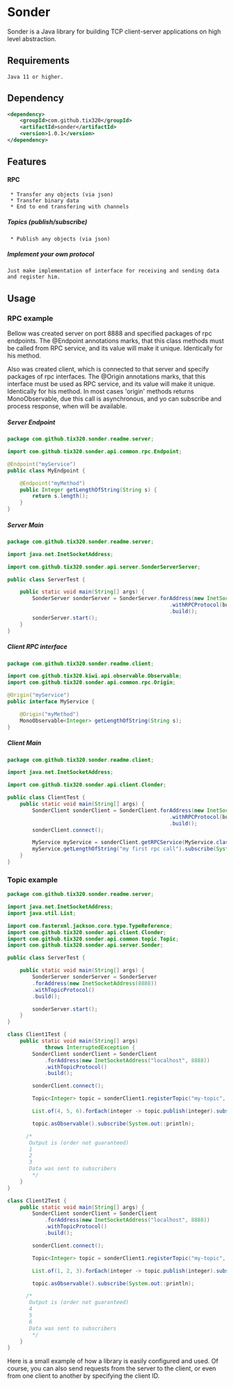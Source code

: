 # Sonder

Sonder is a Java library for building TCP client-server applications on high level abstraction.

## Requirements

```
Java 11 or higher.
```

## Dependency

```xml
<dependency>
	<groupId>com.github.tix320</groupId>
	<artifactId>sonder</artifactId>
	<version>1.0.1</version>
</dependency>
```

## Features

#### RPC

```
 * Transfer any objects (via json)
 * Transfer binary data
 * End to end transfering with channels
```

##### Topics (publish/subscribe)
```
 * Publish any objects (via json)
```

##### Implement your own protocol
```
Just make implementation of interface for receiving and sending data and register him.
```

## Usage

### RPC example


 Bellow was created server on port 8888 and specified packages of rpc endpoints.
 The @Endpoint annotations marks, that this class methods must be called from RPC service, and its value will make it unique.
 Identically for his method.
 
  Also was created client, which is connected to that server and specify packages of rpc interfaces.
  The @Origin annotations marks, that this interface must be used as RPC service, and its value will make it unique.
  Identically for his method.
  In most cases 'origin' methods returns MonoObservable, due this call is asynchronous, and yo can subscribe and process response, when will be available.
  
  ##### Server Endpoint
```java
package com.github.tix320.sonder.readme.server;

import com.github.tix320.sonder.api.common.rpc.Endpoint;

@Endpoint("myService")
public class MyEndpoint {

	@Endpoint("myMethod")
	public Integer getLengthOfString(String s) {
		return s.length();
	}
}
``` 
  
 ##### Server Main
```java
package com.github.tix320.sonder.readme.server;

import java.net.InetSocketAddress;

import com.github.tix320.sonder.api.server.SonderServerServer;

public class ServerTest {

	public static void main(String[] args) {
		SonderServer sonderServer = SonderServer.forAddress(new InetSocketAddress(8888))
                                    				.withRPCProtocol(builder -> builder.scanClasses(MyEndpoint.class))
                                    				.build();
	    sonderServer.start();
	}
}
```


 ##### Client RPC interface
```java
package com.github.tix320.sonder.readme.client;

import com.github.tix320.kiwi.api.observable.Observable;
import com.github.tix320.sonder.api.common.rpc.Origin;

@Origin("myService")
public interface MyService {

	@Origin("myMethod")
	MonoObservable<Integer> getLengthOfString(String s);
}
```

 ##### Client Main
```java
package com.github.tix320.sonder.readme.client;

import java.net.InetSocketAddress;

import com.github.tix320.sonder.api.client.Clonder;

public class ClientTest {
	public static void main(String[] args) {
		SonderClient sonderClient = SonderClient.forAddress(new InetSocketAddress("localhost", 8888))
                                    				.withRPCProtocol(builder -> builder.scanClasses(MyService.class))
                                    				.build();
        sonderClient.connect();

		MyService myService = sonderClient.getRPCService(MyService.class);
		myService.getLengthOfString("my first rpc call").subscribe(System.out::println);
	}
}

```

### Topic example


```java
package com.github.tix320.sonder.readme.server;

import java.net.InetSocketAddress;
import java.util.List;

import com.fasterxml.jackson.core.type.TypeReference;
import com.github.tix320.sonder.api.client.Clonder;
import com.github.tix320.sonder.api.common.topic.Topic;
import com.github.tix320.sonder.api.server.Sonder;

public class ServerTest {

	public static void main(String[] args) {
		SonderServer sonderServer = SonderServer
        .forAddress(new InetSocketAddress(8888))
        .withTopicProtocol()
        .build();

        sonderServer.start();
	}
}

class Client1Test {
	public static void main(String[] args)
			throws InterruptedException {
		SonderClient sonderClient = SonderClient
            .forAddress(new InetSocketAddress("localhost", 8888))
            .withTopicProtocol()
            .build();

        sonderClient.connect();

		Topic<Integer> topic = sonderClient1.registerTopic("my-topic", new TypeReference<>() {});

		List.of(4, 5, 6).forEach(integer -> topic.publish(integer).subscribe(none -> 	System.out.println("Data was sent to subscribers")));

		topic.asObservable().subscribe(System.out::println);

	  /*
       Output is (order not guaranteed)
       1
       2
       3
       Data was sent to subscribers
        */
	}
}

class Client2Test {
	public static void main(String[] args) {
		SonderClient sonderClient = SonderClient
            .forAddress(new InetSocketAddress("localhost", 8888))
            .withTopicProtocol()
            .build();

        sonderClient.connect();

		Topic<Integer> topic = sonderClient1.registerTopic("my-topic", new TypeReference<>() {});

		List.of(1, 2, 3).forEach(integer -> topic.publish(integer).subscribe(none -> 	System.out.println("Data was sent to subscribers")));

		topic.asObservable().subscribe(System.out::println);

	  /*
       Output is (order not guaranteed)
       4
       5
       6
       Data was sent to subscribers
        */
	}
}
```

Here is a small example of how a library is easily configured and used.
Of course, you can also send requests from the server to the client,
or even from one client to another by specifying the client ID.
